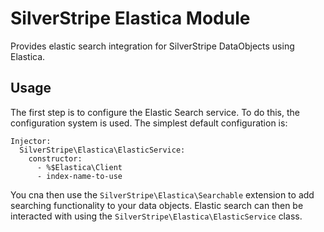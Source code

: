 SilverStripe Elastica Module
============================

Provides elastic search integration for SilverStripe DataObjects using Elastica.

Usage
-----

The first step is to configure the Elastic Search service. To do this, the configuration system
is used. The simplest default configuration is:

    Injector:
      SilverStripe\Elastica\ElasticService:
        constructor:
          - %$Elastica\Client
          - index-name-to-use

You cna then use the `SilverStripe\Elastica\Searchable` extension to add searching functionality
to your data objects. Elastic search can then be interacted with using the
`SilverStripe\Elastica\ElasticService` class.
